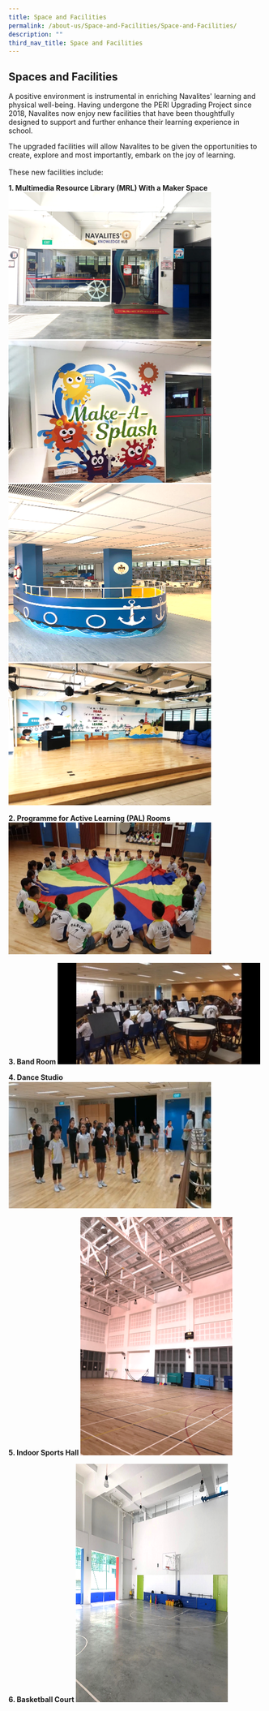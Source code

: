 ```yaml
---
title: Space and Facilities
permalink: /about-us/Space-and-Facilities/Space-and-Facilities/
description: ""
third_nav_title: Space and Facilities
---
```

## Spaces and Facilities

A positive environment is instrumental in enriching Navalites' learning and physical well-being. Having undergone the PERI Upgrading Project since 2018, Navalites now enjoy new facilities that have been thoughtfully designed to support and further enhance their learning experience in school.  

The upgraded facilities will allow Navalites to be given the opportunities to create, explore and most importantly, embark on the joy of learning. <br>
<br>These new facilities include:
 
**1\. Multimedia Resource Library (MRL) With a Maker Space**
<img style="width:400px;height:290px;" src="/images/mrl1.png"> <br>
<img style="width:400px;height:280px;" src="/images/mrl3.png"> <br>
<img style="width:400px;height:350px;" src="/images/mrl2.png"> <br>
<img style="width:400px;height:280px;" src="/images/mrl4.png">

**2\. Programme for Active Learning (PAL) Rooms**
<img style="width:400px;height:260px;" src="/images/pal1.jpeg">


**3\. Band Room**
<img style="width:400px;height:200px;" src="/images/bandroom1.jpeg">


**4\. Dance Studio**
<img style="width:400px;height:250px;" src="/images/dancestudio1.png">


**5\. Indoor Sports Hall**
<img style="width:300px;height:470px;" src="/images/sportshall1.png">


**6\. Basketball Court**
<img style="width:300px;height:470px;" src="/images/basketballcourt1.png">